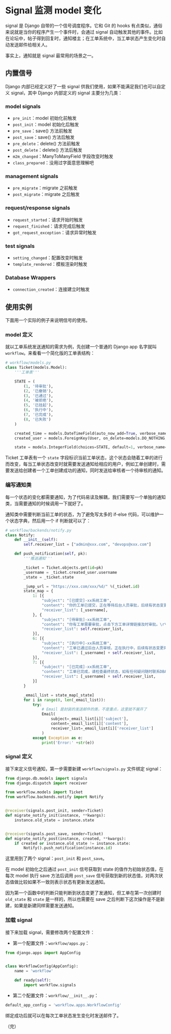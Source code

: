 # Signal 监测 model 变化

signal 是 Django 自带的一个信号调度程序。它和 Git 的 hooks 有点类似，通俗来说就是当你的程序产生一个事件时，会通过 signal 自动触发其他的事件。比如在论坛中，帖子得到回复时，通知楼主；在工单系统中，当工单状态产生变化时自动发送邮件给相关人。

事实上，通知就是 signal 最常用的场景之一。

## 内置信号

Django 内部已经定义好了一些 signal 供我们使用，如果不能满足我们也可以自定义 signal，其中 Django 内部定义的 signal 主要分为几类：

### model signals

* `pre_init`：model 初始化前触发
* `post_init`：model 初始化后触发
* `pre_save`：save() 方法前触发
* `post_save`：save() 方法后触发
* `pre_delete`：delete() 方法前触发
* `post_delete`：delete() 方法后触发
* `m2m_changed`：ManyToManyField 字段改变时触发
* `class_prepared`：没用过字面意思理解吧

### management signals

* `pre_migrate`：migrate 之前触发
* `post_migrate`：migrate 之后触发

### request/response signals

* `request_started`：请求开始时触发
* `request_finished`：请求完成后触发
* `got_request_exception`：请求异常时触发

### test signals

* `setting_changed`：配置改变时触发
* `template_rendered`：模板渲染时触发

### Database Wrappers

* `connection_created`：连接建立时触发

## 使用实例

下面用一个实际的例子来说明信号的使用。

### model 定义

就以工单系统发送通知的需求为例，先创建一个普通的 Django app 名字就叫 `workflow`。来看看一个简化版的工单表结构：

```python
# workflow/models.py
class Ticket(models.Model):
    '''工单表'''

    STATE = (
        (1, '待审批'),
        (2, '已撤销'),
        (3, '已通过'),
        (4, '被拒绝'),
        (5, '已挂起'),
        (6, '执行中'),
        (7, '已完成'),
        (8, '已失败')
    )

    created_time = models.DateTimeField(auto_now_add=True, verbose_name='创建时间')
    created_user = models.ForeignKey(User, on_delete=models.DO_NOTHING, verbose_name='创建用户')

    state = models.IntegerField(choices=STATE, default=1, verbose_name='工单状态')
```

Ticket 工单表有一个 `state` 字段标识当前工单状态，这个状态会随着工单的进行而改变，每当工单状态改变时就需要发送通知给相应的用户，例如工单创建时，需要发送给创建者一个工单创建成功的通知，同时发送给审核者一个待审核的通知。

### 编写通知类

每一个状态的变化都需要通知，为了代码易读及解耦，我们需要写一个单独的通知类，当需要通知的时候调用一下就好了。

通知类中需要判断当前工单的状态，为了避免写太多的 if-else 代码，可以维护一个状态字典，然后用一个 if 判断就可以了：

```python
# workflow/backends/notify.py
class Notify:
    def __init__(self):
        self.receiver_list = ["admin@xxx.com", "devops@xxx.com"]

    def push_notification(self, pk):
        '''推送通知'''

        _ticket = Ticket.objects.get(id=pk)
        _username = _ticket.created_user.username
        _state = _ticket.state

        _jump_url = "https://xxx.com/xxx/%d/" %(_ticket.id)
        state_map = {
            1: [{
                "subject": "[已提交]-xx系统工单",
                "content": "你的工单已提交，正在等待后台人员审批，后续有状态变更将会自动通知你。\r\n\r\n工单详情：%s" %_jump_url,
                "receiver_list": [_username],
            }, {
                "subject": "[待审批]-xx系统工单",
                "content": "你有工单需要审批，点击下方工单详情链接及时审批。\r\n\r\n工单详情：%s" %_jump_url,
                "receiver_list": self.receiver_list,
            }],
            6: [{
                "subject": "[执行中]-xx系统工单",
                "content": "工单已通过后台人员审核，正在执行中，后续有状态变更将会自动通知你。\r\n\r\n工单详情：%s" %_jump_url,
                "receiver_list": [_username] + self.receiver_list,
            }],
            7: [{
                "subject": "[已完成]-xx系统工单",
                "content": "工单已完成，请检查最终状态，如有任何疑问随时联系DBA。\r\n\r\n工单详情：%s" %_jump_url,
                "receiver_list": [_username] + self.receiver_list,
            }]
        }

        _email_list = state_map[_state]
        for i in range(0, len(_email_list)):
            try:
                # Email 是封装的发送邮件的类，不是重点，这里就不展开了
                Email(
                    subject=_email_list[i]['subject'], 
                    content=_email_list[i]['content'], 
                    receiver_list=_email_list[i]['receiver_list']
                )
            except Exception as e:
                print('Error:' +str(e))
```

### signal 定义

接下来定义信号通知，第一步需要新建 `workflow/signals.py` 文件绑定 signal：

```python
from django.db.models import signals
from django.dispatch import receiver

from workflow.models import Ticket
from workflow.backends.notify import Notify


@receiver(signals.post_init, sender=Ticket)
def migrate_notify_init(instance, **kwargs):
    instance.old_state = instance.state


@receiver(signals.post_save, sender=Ticket)
def migrate_notify_post(instance, created, **kwargs):
    if created or instance.old_state != instance.state:
        Notify().push_notification(instance.id)
```

这里用到了两个 signal：`post_init` 和 `post_save`。

在 model 初始化之后通过 `post_init` 信号获取到 state 的值作为初始状态值，在每次 model 执行 save 方法后调用 `post_save` 信号获取到新的状态值，对两次状态值做比较如果不一致则表示状态有更新发送通知。

因为第一个函数中的判断只能判断到状态变更了发通知，但工单在第一次创建时 `old_state` 和 `state` 是一样的，所以也需要在 save 之后判断下这次操作是不是新建，如果是新建同样需要发送通知。

### 加载 signal

接下来加载 signal，需要修改两个配置文件：

* 第一个配置文件：`workflow/apps.py`：

```python
from django.apps import AppConfig


class WorkflowConfig(AppConfig):
    name = 'workflow'

    def ready(self):
        import workflow.signals
```

* 第二个配置文件：`workflow/__init__.py`：

```python
default_app_config = 'workflow.apps.WorkflowConfig'
```

绑定成功后就可以在每次工单状态发生变化时发送邮件了。

（完）
